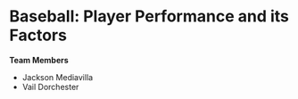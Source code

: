 # Baseball: Player Performance and its Factors

**Team Members**
* Jackson Mediavilla
* Vail Dorchester
